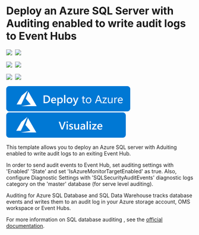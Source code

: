 # Deploy an Azure SQL Server with Auditing enabled to write audit logs to Event Hubs

<IMG SRC="https://azurequickstartsservice.blob.core.windows.net/badges/201-sql-auditing-server-policy-to-eventhub/PublicLastTestDate.svg" />&nbsp;
<IMG SRC="https://azurequickstartsservice.blob.core.windows.net/badges/201-sql-auditing-server-policy-to-eventhub/PublicDeployment.svg" />&nbsp;

<IMG SRC="https://azurequickstartsservice.blob.core.windows.net/badges/201-sql-auditing-server-policy-to-eventhub/FairfaxLastTestDate.svg" />&nbsp;
<IMG SRC="https://azurequickstartsservice.blob.core.windows.net/badges/201-sql-auditing-server-policy-to-eventhub/FairfaxDeployment.svg" />&nbsp;

<IMG SRC="https://azurequickstartsservice.blob.core.windows.net/badges/201-sql-auditing-server-policy-to-eventhub/BestPracticeResult.svg" />&nbsp;
<IMG SRC="https://azurequickstartsservice.blob.core.windows.net/badges/201-sql-auditing-server-policy-to-eventhub/CredScanResult.svg" />&nbsp;

<a href="https://portal.azure.com/#create/Microsoft.Template/uri/https%3A%2F%2Fraw.githubusercontent.com%2FAzure%2Fazure-quickstart-templates%2Fmaster%2F201-sql-auditing-server-policy-to-eventhub%2Fazuredeploy.json" target="_blank">
    <img src="https://raw.githubusercontent.com/Azure/azure-quickstart-templates/master/1-CONTRIBUTION-GUIDE/images/deploytoazure.svg?sanitize=true"/>
</a>
<a href="http://armviz.io/#/?load=https%3A%2F%2Fraw.githubusercontent.com%2FAzure%2Fazure-quickstart-templates%2Fmaster%2F201-sql-auditing-server-policy-to-eventhub%2Fazuredeploy.json" target="_blank">
    <img src="https://raw.githubusercontent.com/Azure/azure-quickstart-templates/master/1-CONTRIBUTION-GUIDE/images/visualizebutton.svg?sanitize=true"/>
</a>

This template allows you to deploy an Azure SQL server with Aduiting enabled to write audit logs to an exiting Event Hub.

In order to send audit events to Event Hub, set auditing settings with 'Enabled' 'State' and set 'IsAzureMonitorTargetEnabled' as true.
Also, configure Diagnostic Settings with 'SQLSecurityAuditEvents' diagnostic logs category on the 'master' database (for serve level auditing).

Auditing for Azure SQL Database and SQL Data Warehouse tracks database events and writes them to an audit log in your Azure storage account, OMS workspace or Event Hubs.

For more information on SQL database auditing , see the [official documentation]( https://docs.microsoft.com/en-us/azure/sql-database/sql-database-auditing).

